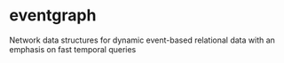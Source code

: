 eventgraph
==========

Network data structures for dynamic event-based relational data with an emphasis on fast temporal queries